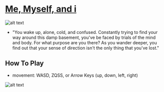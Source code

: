 # [Me, Myself, and i](https://mccordgh.github.io/js13kgames_2017_entry)

![alt text](https://imgur.com/HLy8pq4.gif)

* "You wake up, alone, cold, and confused. Constantly trying to find your way around this damp basement, you've be faced by trials of the mind and body.
For what purpose are you there? As you wander deeper, you find out that your sense of direction isn't the only thing that you've lost."

## How To Play

* movement: WASD, ZQSS, or Arrow Keys (up, down, left, right)

![alt text](https://imgur.com/wseb720.gif)
